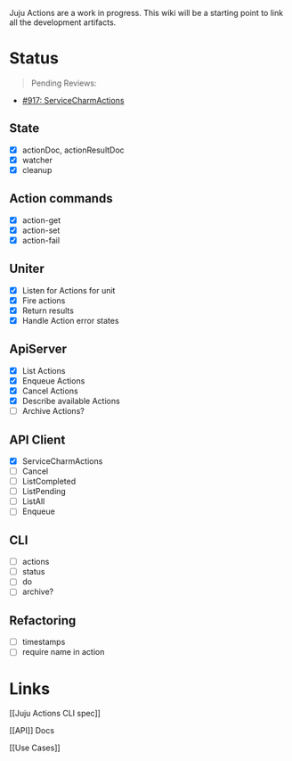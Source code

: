 Juju Actions are a work in progress. This wiki will be a starting point to link all the development artifacts.

# Status

> Pending Reviews:
 - [#917: ServiceCharmActions](https://github.com/juju/juju/pull/917)

## State

 - [x] actionDoc, actionResultDoc
 - [x] watcher
 - [x] cleanup

## Action commands

 - [x] action-get
 - [x] action-set
 - [x] action-fail

## Uniter

 - [x] Listen for Actions for unit
 - [x] Fire actions
 - [x] Return results
 - [x] Handle Action error states

## ApiServer

 - [x] List Actions
 - [x] Enqueue Actions
 - [x] Cancel Actions
 - [x] Describe available Actions
 - [ ] Archive Actions?

## API Client

 - [x] ServiceCharmActions
 - [ ] Cancel
 - [ ] ListCompleted
 - [ ] ListPending
 - [ ] ListAll
 - [ ] Enqueue

## CLI

 - [ ] actions
 - [ ] status
 - [ ] do
 - [ ] archive?

## Refactoring

 - [ ] timestamps
 - [ ] require name in action

# Links

[[Juju Actions CLI spec]]

[[API]] Docs

[[Use Cases]]
